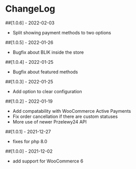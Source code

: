 # ChangeLog
##[1.0.6] - 2022-02-03
- Split showing payment methods to two options

##[1.0.5] - 2022-01-26
- Bugfix about BLIK inside the store

##[1.0.4] - 2022-01-25
- Bugfix about featured methods

##[1.0.3] - 2022-01-25
- Add option to clear configuration

##[1.0.2] - 2022-01-19
- Add compatability with WooCommerce Active Payments
- Fix order cancellation if there are custom statuses
- More use of newer Przelewy24 API

##[1.0.1] - 2021-12-27
- fixes for php 8.0

##[1.0.0] - 2021-12-02
- add support for WooCommerce 6
